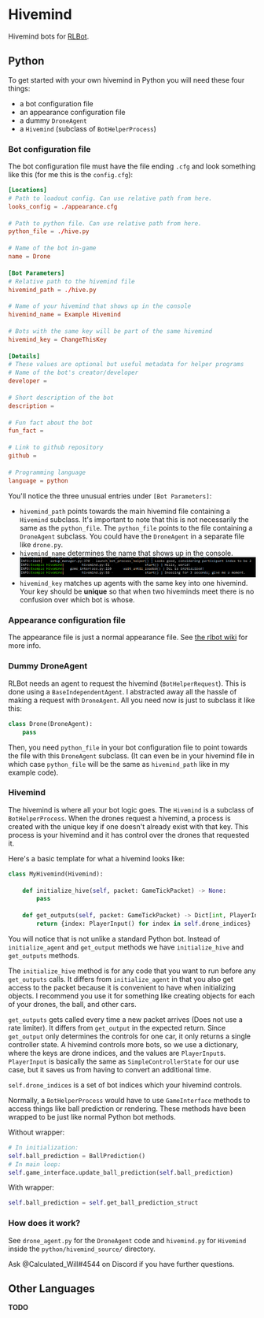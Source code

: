 # Hivemind

Hivemind bots for [RLBot](rlbot.org).

## Python

To get started with your own hivemind in Python you will need these four things:

- a bot configuration file
- an appearance configuration file
- a dummy `DroneAgent`
- a `Hivemind` (subclass of `BotHelperProcess`)

### Bot configuration file

The bot configuration file must have the file ending `.cfg` and look something like this (for me this is the `config.cfg`):

```toml
[Locations]
# Path to loadout config. Can use relative path from here.
looks_config = ./appearance.cfg

# Path to python file. Can use relative path from here.
python_file = ./hive.py

# Name of the bot in-game
name = Drone

[Bot Parameters]
# Relative path to the hivemind file
hivemind_path = ./hive.py

# Name of your hivemind that shows up in the console
hivemind_name = Example Hivemind

# Bots with the same key will be part of the same hivemind
hivemind_key = ChangeThisKey

[Details]
# These values are optional but useful metadata for helper programs
# Name of the bot's creator/developer
developer = 

# Short description of the bot
description = 

# Fun fact about the bot
fun_fact = 

# Link to github repository
github = 

# Programming language
language = python
```

You'll notice the three unusual entries under `[Bot Parameters]`:

- `hivemind_path` points towards the main hivemind file containing a `Hivemind` subclass. It's important to note that this is not necessarily the same as the `python_file`. The `python_file` points to the file containing a `DroneAgent` subclass. You could have the `DroneAgent` in a separate file like `drone.py`.
- `hivemind_name` determines the name that shows up in the console. ![image](img/console.png)
- `hivemind_key` matches up agents with the same key into one hivemind. Your key should be **unique** so that when two hiveminds meet there is no confusion over 
which bot is whose.

### Appearance configuration file

The appearance file is just a normal appearance file. See [the rlbot wiki](https://github.com/RLBot/RLBot/wiki/Bot-Customization) for more info.

### Dummy DroneAgent

RLBot needs an agent to request the hivemind (`BotHelperRequest`). This is done using a `BaseIndependentAgent`. I abstracted away all the hassle of making a request with `DroneAgent`. All you need now is just to subclass it like this:

```python
class Drone(DroneAgent):
    pass
```

Then, you need `python_file` in your bot configuration file to point towards the file with this `DroneAgent` subclass. (It can even be in your hivemind file in which case `python_file` will be the same as `hivemind_path` like in my example code).

### Hivemind

The hivemind is where all your bot logic goes. The `Hivemind` is a subclass of `BotHelperProcess`. When the drones request a hivemind, a process is created with the unique key if one doesn't already exist with that key. This process is your hivemind and it has control over the drones that requested it.

Here's a basic template for what a hivemind looks like:

```python
class MyHivemind(Hivemind):

    def initialize_hive(self, packet: GameTickPacket) -> None:
        pass

    def get_outputs(self, packet: GameTickPacket) -> Dict[int, PlayerInput]:
        return {index: PlayerInput() for index in self.drone_indices}
```

You will notice that is not unlike a standard Python bot. Instead of `initialize_agent` and `get_output` methods we have `initialize_hive` and `get_outputs` methods. 

The `initialize_hive` method is for any code that you want to run before any `get_outputs` calls. It differs from `initialize_agent` in that you also get access to the packet because it is convenient to have when initializing objects. I recommend you use it for something like creating objects for each of your drones, the ball, and other cars.

`get_outputs` gets called every time a new packet arrives (Does not use a rate limiter). It differs from `get_output` in the expected return. Since `get_output` only determines the controls for one car, it only returns a single controller state. A hivemind controls more bots, so we use a dictionary, where the keys are drone indices, and the values are `PlayerInput`s. `PlayerInput` is basically the same as `SimpleControllerState` for our use case, but it saves us from having to convert an additional time.

`self.drone_indices` is a set of bot indices which your hivemind controls.

Normally, a `BotHelperProcess` would have to use `GameInterface` methods to access things like ball prediction or rendering. These methods have been wrapped to be just like normal Python bot methods.

Without wrapper:
```python
# In initialization:
self.ball_prediction = BallPrediction()
# In main loop:
self.game_interface.update_ball_prediction(self.ball_prediction)
```

With wrapper:
```python
self.ball_prediction = self.get_ball_prediction_struct
```

### How does it work?

See `drone_agent.py` for the `DroneAgent` code and `hivemind.py` for `Hivemind` inside the `python/hivemind_source/` directory. 

Ask @Calculated_Will#4544 on Discord if you have further questions.

## Other Languages

**TODO**